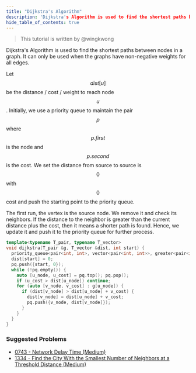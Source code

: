 ```yaml
---
title: "Dijkstra's Algorithm"
description: 'Dijkstra's Algorithm is used to find the shortest paths between nodes in a graph.'
hide_table_of_contents: true
---
```


> This tutorial is written by @wingkwong

Dijkstra's Algorithm is used to find the shortest paths between nodes in a graph. It can only be used when the graphs have non-negative weights for all edges.

Let $$dist[u]$$ be the distance / cost / weight to reach node $$u$$. Initially, we use a priority queue to maintain the pair $$p$$ where $$p.first$$ is the node and $$p.second$$ is the cost. We set the distance from source to source is $$0$$ with $$0$$ cost and push the starting point to the priority queue.

The first run, the vertex is the source node. We remove it and check its neighbors. If the distance to the neighbor is greater than the current distance plus the cost, then it means a shorter path is found. Hence, we update it and push it to the priority queue for further process.

```cpp
template<typename T_pair, typename T_vector>
void dijkstra(T_pair &g, T_vector &dist, int start) {
  priority_queue<pair<int, int>, vector<pair<int, int>>, greater<pair<int, int>>> pq;
  dist[start] = 0;
  pq.push({start, 0});
  while (!pq.empty()) {
    auto [u_node, u_cost] = pq.top(); pq.pop();
    if (u_cost > dist[u_node]) continue;
    for (auto [v_node, v_cost] : g[u_node]) {
      if (dist[v_node] > dist[u_node] + v_cost) {
        dist[v_node] = dist[u_node] + v_cost;
        pq.push({v_node, dist[v_node]});
      }
    }
  }
}
```

### Suggested Problems

* [0743 - Network Delay Time (Medium)](../../solutions/0700-0799/network-delay-time-medium)
* [1334 - Find the City With the Smallest Number of Neighbors at a Threshold Distance (Medium)](../../solutions/1300-1399/find-the-city-with-the-smallest-number-of-neighbors-at-a-threshold-distance-medium)
